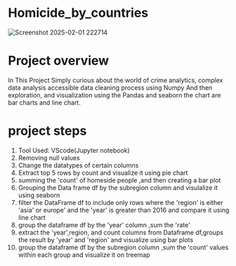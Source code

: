 # Homicide_by_countries
![Screenshot 2025-02-01 222714](https://github.com/user-attachments/assets/0be5087f-de7f-4626-9052-23e1b16a50b3)
# Project overview
In This Project Simply curious about the world of crime analytics,  complex data analysis accessible  data cleaning process
using Numpy And then exploration, and visualization using the Pandas and seaborn
the chart are bar charts and line chart.
# project steps
1) Tool Used: VScode(Jupyter notebook)
2) Removing null values
3) Change the datatypes of certain columns
4) Extract top 5 rows by count and visualize it using pie chart
5) summing the 'count' of homeside people ,and then creating a bar plot
6) Grouping the Data frame df by the subregion column and visulalize it using seaborn
7) filter the DataFrame df to include only rows where the 'region' is either 'asia' or europe' and the 'year' is greater than 2016 and compare it using line chart
8) group the dataframe df by the 'year' column ,sum the 'rate'
9) extract the 'year',region, and count columns from Dataframe df,groups the result by 'year' and 'region' and visualize using bar plots
10) group the dataframe df by the subregion column ,sum the 'count' values within each group and visualize it on treemap
